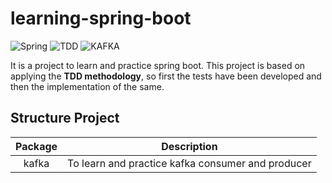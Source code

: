 # learning-spring-boot
![Spring](https://img.shields.io/badge/Spring-00C800)
![TDD](https://img.shields.io/badge/TDD-8200C8)
![KAFKA](https://img.shields.io/badge/Kafka-27BBB2)

It is a project to learn and practice spring boot. This project is based on applying the **TDD methodology**, so first the tests have been developed and then the implementation of the same.




## Structure Project
| **Package**   | **Description**                |
| :--------: | :-------------------------: |
| kafka     | To learn and practice kafka consumer and producer |
